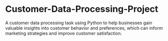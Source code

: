 # Customer-Data-Processing-Project
A customer data processing task using Python to help businesses gain valuable insights into customer behavior and preferences, which can inform marketing strategies and improve customer satisfaction.
